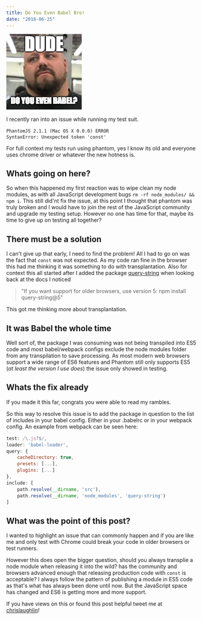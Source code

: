 ```yaml
---
title: Do You Even Babel Bro!
date: "2018-06-25"
---
```


![Do You Even Babel Bro!](./doyoueven.jpg)

I recently ran into an issue while running my test suit.

```
PhantomJS 2.1.1 (Mac OS X 0.0.0) ERROR
SyntaxError: Unexpected token 'const'

```

For full context my tests run using phantom, yes I know its old and everyone uses chrome driver or whatever the new
hotness is.

## Whats going on here?

So when this happened my first reaction was to wipe clean my node modules, as with all JavaScript development bugs
`rm -rf node_modules/ && npm i`. This still did'nt fix the issue, at this point I thought that phantom was truly broken
and I would have to join the rest of the JavaScript community and upgrade my testing setup. However no one has time for
that, maybe its time to give up on testing all together?

## There must be a solution
I can't give up that early, I need to find the problem! All I had to go on was the fact that `const` was not expected.
As my code ran fine in the browser this had me thinking it was something to do with transplantation. Also for context
this all started after I added the package [query-string](https://www.npmjs.com/package/query-string) when looking back
at the docs I noticed
> "If you want support for older browsers, use version 5: npm install query-string@5"

This got me thinking more about transplantation.

## It was Babel the whole time
Well sort of, the package I was consuming was not being transpiled into ES5 code and most babel/webpack configs
exclude the node modules folder from any transpilation to save processing. As most modern web browsers support a wide
range of ES6 features and Phantom still only supports ES5 (_at least the version I use does_) the issue only showed in
testing.

## Whats the fix already
If you made it this far, congrats you were able to read my rambles.

So this way to resolve this issue is to add the package in question to the list of includes in your babel config. Either
in your .babelrc or in your webpack config. An example from webpack can be seen here:

```javascript
test: /\.js?$/,
loader: 'babel-loader',
query: {
    cacheDirectory: true,
    presets: [...],
    plugins: [...]
},
include: [
    path.resolve(__dirname, 'src'),
    path.resolve(__dirname, 'node_modules', 'query-string')
]
```

## What was the point of this post?
I wanted to highlight an issue that can commonly happen and if you are like me and only test with Chrome could break your
 code in older browsers or test runners.

However this does open the bigger question, should you always transplie a node module when releasing it into the wild?
has the community and browsers advanced enough that releasing production code with `const` is acceptable? I always follow
the pattern of publishing a module in ES5 code as that's what has always been done until now. But the JavaScript space has
changed and ES6 is getting more and more support.

If you have views on this or found this post helpful tweet me at [chrislaughlin](https://twitter.com/chrislaughlin)!